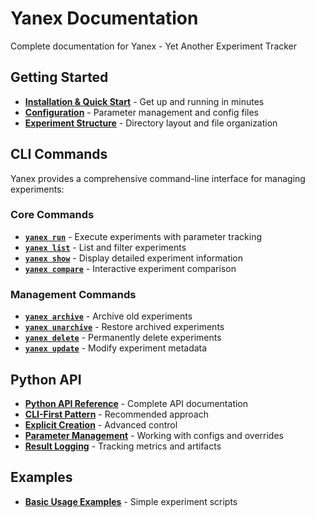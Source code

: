# Yanex Documentation

Complete documentation for Yanex - Yet Another Experiment Tracker

## Getting Started

- [**Installation & Quick Start**](../README.md#quick-start) - Get up and running in minutes
- [**Configuration**](configuration.md) - Parameter management and config files
- [**Experiment Structure**](experiment-structure.md) - Directory layout and file organization

## CLI Commands

Yanex provides a comprehensive command-line interface for managing experiments:

### Core Commands
- [**`yanex run`**](commands/run.md) - Execute experiments with parameter tracking
- [**`yanex list`**](commands/list.md) - List and filter experiments  
- [**`yanex show`**](commands/show.md) - Display detailed experiment information
- [**`yanex compare`**](commands/compare.md) - Interactive experiment comparison

### Management Commands
- [**`yanex archive`**](commands/archive.md) - Archive old experiments
- [**`yanex unarchive`**](commands/unarchive.md) - Restore archived experiments
- [**`yanex delete`**](commands/delete.md) - Permanently delete experiments
- [**`yanex update`**](commands/update.md) - Modify experiment metadata


## Python API

- [**Python API Reference**](python-api.md) - Complete API documentation
- [**CLI-First Pattern**](python-api.md#cli-driven-pattern-primary) - Recommended approach
- [**Explicit Creation**](python-api.md#explicit-creation-pattern-advanced) - Advanced control
- [**Parameter Management**](python-api.md#parameter-access) - Working with configs and overrides
- [**Result Logging**](python-api.md#result-logging) - Tracking metrics and artifacts


## Examples

- [**Basic Usage Examples**](../examples/) - Simple experiment scripts

